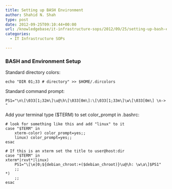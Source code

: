 ```yaml
---
title: Setting up BASH Environment
author: Shahid N. Shah
type: post
date: 2012-09-25T09:10:44+00:00
url: /knowledgebase/it-infrastructure-sops/2012/09/25/setting-up-bash-environment/
categories:
  - IT Infrastructure SOPs

---
```

### BASH and Environment Setup

Standard directory colors:

    echo "DIR 01;33 # directory" >> $HOME/.dircolors
    

Standard command prompt:

    PS1="\n\[\033[1;32m\]\u@\h\[\033[0m\]:\[\033[1;33m\]\w\[\033[0m\] \n-> "
    

Add your terminal type ($TERM) to set color_prompt in .bashrc:

    # look for something like this and add "linux" to it
    case "$TERM" in
        xterm-color) color_prompt=yes;;
        linux) color_prompt=yes;;
    esac
    
    # If this is an xterm set the title to user@host:dir
    case "$TERM" in
    xterm*|rxvt*|linux)
        PS1="\[\e]0;${debian_chroot:+($debian_chroot)}\u@\h: \w\a\]$PS1"
        ;;
    *)
        ;;
    esac


